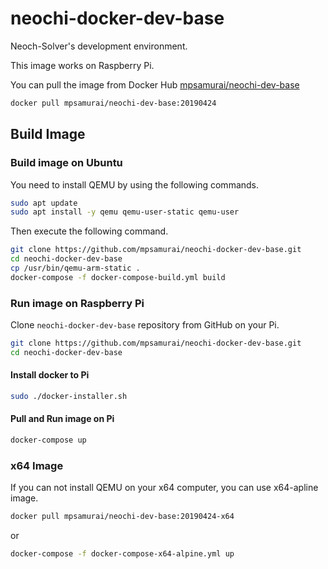 # neochi-docker-dev-base

Neoch-Solver's development environment.

This image works on Raspberry Pi.

You can pull the image from Docker Hub [mpsamurai/neochi-dev-base
](https://hub.docker.com/r/mpsamurai/neochi-dev-base)

```bash
docker pull mpsamurai/neochi-dev-base:20190424
```

## Build Image

### Build image on Ubuntu

You need to install QEMU by using the following commands.

```bash
sudo apt update
sudo apt install -y qemu qemu-user-static qemu-user
```

Then execute the following command.

```bash
git clone https://github.com/mpsamurai/neochi-docker-dev-base.git
cd neochi-docker-dev-base
cp /usr/bin/qemu-arm-static .
docker-compose -f docker-compose-build.yml build
```

### Run image on Raspberry Pi

Clone ```neochi-docker-dev-base``` repository from GitHub on your Pi.

```bash
git clone https://github.com/mpsamurai/neochi-docker-dev-base.git
cd neochi-docker-dev-base
```

#### Install docker to Pi

```bash
sudo ./docker-installer.sh
```

#### Pull and Run image on Pi

```bash
docker-compose up
```

### x64 Image

If you can not install QEMU on your x64 computer, you can use x64-apline image.

```bash
docker pull mpsamurai/neochi-dev-base:20190424-x64
```

or 

```bash
docker-compose -f docker-compose-x64-alpine.yml up 
```
